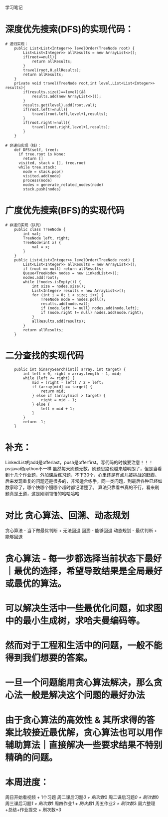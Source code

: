 学习笔记
# 深度优先搜索(DFS)的实现代码：
    # 递归实现：
        public List<List<Integer>> levelOrder(TreeNode root) {
            List<List<Integer>> allResults = new ArrayList<>();
            if(root==null){
                return allResults;
            }
            travel(root,0,allResults);
            return allResults;
        }
        private void travel(TreeNode root,int level,List<List<Integer>> results){
            if(results.size()==level){åå
                results.add(new ArrayList<>());
            }
            results.get(level).add(root.val);
            if(root.left!=null){
                travel(root.left,level+1,results);
            }
            if(root.right!=null){
                travel(root.right,level+1,results);
            }
        }

    # 非递归实现（栈）：
        def DFS(self, tree):
          if tree.root is None:
            return []
          visited, stack = [], tree.root
          while tree.stack:
            node = stack.pop()
            visited.add(node)
            process(node)
            nodes = generate_related_nodes(node)
            stack.push(nodes)
  
# 广度优先搜索(BFS)的实现代码
    # 非递归实现（队列）
        public class TreeNode {
            int val;
            TreeNode left, right;
            TreeNode(int x) {
                val = x;
            }
        }
        public List<List<Integer>> levelOrder(TreeNode root) {
            List<List<Integer>> allResults = new ArrayList<>();
            if (root == null) return allResults;
            Queue<TreeNode> nodes = new LinkedList<>();
            nodes.add(root);
            while (!nodes.isEmpty()) {
                int size = nodes.size();
                List<Integer> results = new ArrayList<>();
                for (int i = 0; i < size; i++) {
                    TreeNode node = nodes.poll();
                    results.add(node.val);
                    if (node.left != null) nodes.add(node.left);
                    if (node.right != null) nodes.add(node.right);
                }
                allResults.add(results);
            }
            return allResults;
        }

# 二分查找的实现代码
        public int binarySearch(int[] array, int target) {
            int left = 0, right = array.length - 1, mid;
            while (left <= right) {
                mid = (right - left) / 2 + left;
                if (array[mid] == target) {
                    return mid;
                } else if (array[mid] > target) {
                    right = mid - 1;
                } else {
                    left = mid + 1;
                }
            }
            return -1;
        }
		    
# 补充：
  LinkedList的add是offerlast，push是offerfirst。写代码的时候要注意！！！ps:java和python不一样
  虽然每天刷题无数，刷题思路也越来越明朗了，但是当看到十几个作业题，外加课后练习题，不下30个，心里还是有点儿被挑战的赶脚。
  后来发现重复的问题还是很多的，非常适合练手，同一类问题，到最后各种已经如数家珍了，哪个快哪个慢哪个超时都记清楚了。
  算法只靠看书真的不行，看来刷题真是王道，这是刚刚领悟的哈哈哈哈

# 对比 贪心算法、回溯、动态规划
贪心算法 - 当下做最优判断 + 无法回退
回溯    -                 能够回退
动态规划 - 最优判断      + 能够回退

# 贪心算法 - 每一步都选择当前状态下最好｜最优的选择，希望导致结果是全局最好或最优的算法。
# 可以解决生活中一些最优化问题，如求图中的最小生成树，求哈夫曼编码等。
# 然而对于工程和生活中的问题，一般不能得到我们想要的答案。
# 一旦一个问题能用贪心算法解决，那么贪心法一般是解决这个问题的最好办法
# 由于贪心算法的高效性 & 其所求得的答案比较接近最优解，贪心算法也可以用作辅助算法｜直接解决一些要求结果不特别精确的问题。

# 本周进度：
周日开始看视频 + 1个习题
周二课后习题*0 + 刷次数*0
周二课后习题*0 + 刷次数*0
周三课后习题*1 + 刷次数*1
周四作业*1 + 刷次数*1
周五作业*3 + 刷次数*3
周六整理+总结+作业提交 + 刷次数*3


